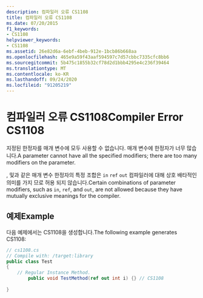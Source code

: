 ```yaml
---
description: 컴파일러 오류 CS1108
title: 컴파일러 오류 CS1108
ms.date: 07/20/2015
f1_keywords:
- CS1108
helpviewer_keywords:
- CS1108
ms.assetid: 26e82d6a-6ebf-4beb-912e-1bcb86b668aa
ms.openlocfilehash: 465e9a59f43aaf594597c7d57cbbc7335cfc8bb6
ms.sourcegitcommit: 5b475c1855b32cf78d2d1bbb4295e4c236f39464
ms.translationtype: MT
ms.contentlocale: ko-KR
ms.lasthandoff: 09/24/2020
ms.locfileid: "91205219"
---
```

# <a name="compiler-error-cs1108"></a><span data-ttu-id="947ed-103">컴파일러 오류 CS1108</span><span class="sxs-lookup"><span data-stu-id="947ed-103">Compiler Error CS1108</span></span>

<span data-ttu-id="947ed-104">지정된 한정자를 매개 변수에 모두 사용할 수 없습니다. 매개 변수에 한정자가 너무 많습니다.</span><span class="sxs-lookup"><span data-stu-id="947ed-104">A parameter cannot have all the specified modifiers; there are too many modifiers on the parameter.</span></span>  
  
 <span data-ttu-id="947ed-105">, 및과 같은 매개 변수 한정자의 특정 조합은 `in` `ref` `out` 컴파일러에 대해 상호 배타적인 의미를 가지 므로 허용 되지 않습니다.</span><span class="sxs-lookup"><span data-stu-id="947ed-105">Certain combinations of parameter modifiers, such as `in`, `ref`, and `out`, are not allowed because they have mutually exclusive meanings for the compiler.</span></span>  
  
## <a name="example"></a><span data-ttu-id="947ed-106">예제</span><span class="sxs-lookup"><span data-stu-id="947ed-106">Example</span></span>  

 <span data-ttu-id="947ed-107">다음 예제에서는 CS1108을 생성합니다.</span><span class="sxs-lookup"><span data-stu-id="947ed-107">The following example generates CS1108:</span></span>  
  
```csharp  
// cs1108.cs  
// Compile with: /target:library  
public class Test  
{  
    // Regular Instance Method.  
        public void TestMethod(ref out int i) {} // CS1108  
  
}  
```
